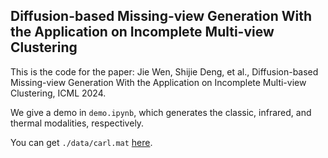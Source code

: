 ## Diffusion-based Missing-view Generation With the Application on Incomplete Multi-view Clustering

This is the code for the paper:
Jie Wen, Shijie Deng, et al., Diffusion-based Missing-view Generation With the Application on Incomplete Multi-view Clustering, ICML 2024.

We give a demo in `demo.ipynb`, which generates the classic, infrared, and thermal modalities, respectively.

You can get `./data/carl.mat` [here](https://drive.google.com/file/d/1WMPlGzTd4tHGIRK8gvbiZTOy5jUWlMhj/view?usp=sharing).

